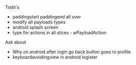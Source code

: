 Todo's
- paddingstart paddingend all over
- modify all payloads types
- android splash screen
- type for actions in all slices - שPayloadAction

Ask about
- Why on android after login go back button goes to profile
- keyboardavoidingview in android logister